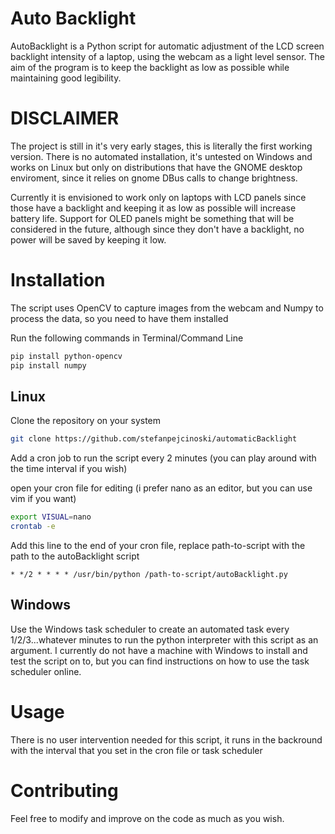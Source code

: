 # Auto Backlight

AutoBacklight is a Python script for automatic adjustment of the LCD screen backlight intensity of a laptop, 
using the webcam as a light level sensor. 
The aim of the program is to keep the backlight as low as possible while maintaining good legibility.

# DISCLAIMER

The project is still in it's very early stages, this is literally the first working version.
There is no automated installation, it's untested on Windows and works on Linux but only on 
distributions that have the GNOME desktop enviroment, since it relies on gnome DBus calls 
to change brightness.

Currently it is envisioned to work only on laptops with LCD panels since those have a backlight 
and keeping it as low as possible will increase battery life. 
Support for OLED panels might be something that will be considered in the future, although since
they don't have a backlight, no power will be saved by keeping it low.


# Installation

The script uses OpenCV to capture images from the webcam and Numpy to process the data, so you need to have them installed 

Run the following commands in Terminal/Command Line

```bash
pip install python-opencv
pip install numpy
```

## Linux

Clone the repository on your system 

```bash
git clone https://github.com/stefanpejcinoski/automaticBacklight
```
Add a cron job to run the script every 2 minutes (you can play around with the time interval if you wish)

open your cron file for editing (i prefer nano as an editor, but you can use vim if you want)

```bash
export VISUAL=nano
crontab -e
```

Add this line to the end of your cron file, replace path-to-script with the path to the autoBacklight script
 
 ```
* */2 * * * * /usr/bin/python /path-to-script/autoBacklight.py
```
## Windows

Use the Windows task scheduler to create an automated task every 1/2/3...whatever minutes to run the python interpreter with this script as an argument. I currently do not have a machine with Windows to install and test the script on to, but you can find instructions on how to use the task scheduler online.

# Usage

There is no user intervention needed for this script, it runs in the backround with the interval
that you set in the cron file or task scheduler

# Contributing
Feel free to modify and improve on the code as much as you wish.
